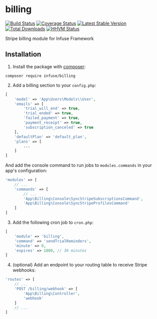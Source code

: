 billing
=================

[![Build Status](https://travis-ci.org/infusephp/billing.png?branch=master)](https://travis-ci.org/infusephp/billing)
[![Coverage Status](https://coveralls.io/repos/infusephp/billing/badge.png)](https://coveralls.io/r/infusephp/billing)
[![Latest Stable Version](https://poser.pugx.org/infuse/billing/v/stable.png)](https://packagist.org/packages/infuse/billing)
[![Total Downloads](https://poser.pugx.org/infuse/billing/downloads.png)](https://packagist.org/packages/infuse/billing)
[![HHVM Status](http://hhvm.h4cc.de/badge/infuse/billing.svg)](http://hhvm.h4cc.de/package/infuse/billing)

Stripe billing module for Infuse Framework

## Installation

1. Install the package with [composer](http://getcomposer.org):

```
composer require infuse/billing
```

2. Add a billing section to your `config.php`:
```php
[
	'model' => 'App\Users\Models\\User',
	'emails' => [
		'trial_will_end' => true,
		'trial_ended' => true,
		'failed_payment' => true,
		'payment_receipt' => true,
		'subscription_canceled' => true
	],
	'defaultPlan' => 'default_plan',
	'plans' => [
		...
	]
]
```

And add the console command to run jobs to `modules.commands` in your app's configuration:
```php
'modules' => [
	// ...
	'commands' => [
		// ...
		'App\Billing\Console\SyncStripeSubscriptionsCommand',
		'App\Billing\Console\SyncStripeProfilesCommand'
	]
]
```

3. Add the following cron job to `cron.php`:
```php
[
    'module' => 'billing',
    'command' => 'sendTrialReminders',
    'minute' => 0,
    'expires' => 1800, // 30 minutes
]
```

4. (optional) Add an endpoint to your routing table to receive Stripe webhooks:

```php
'routes' => [
	// ...
	'POST /billing/webhook' => [
		'App\Billing\Controller',
		'webhook'
    ]
	// ...
]
```